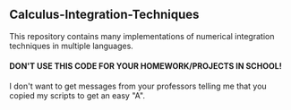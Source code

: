 ## Calculus-Integration-Techniques

This repository contains many implementations of numerical integration techniques in multiple languages.

#### DON'T USE THIS CODE FOR YOUR HOMEWORK/PROJECTS IN SCHOOL!
I don't want to get messages from your professors telling me that you copied my scripts to get an easy "A".
